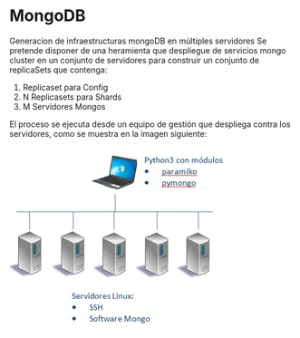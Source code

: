 # MongoDB
Generacion de infraestructuras mongoDB en múltiples servidores
Se pretende disponer de una heramienta que despliegue de servicios mongo cluster en un conjunto de servidores para construir un conjunto de replicaSets que contenga:
1.  Replicaset para Config
2.  N Replicasets para Shards
3.  M Servidores Mongos

El proceso se ejecuta desde un equipo de gestión que despliega contra los servidores, como se muestra en la imagen siguiente:

![imagen1](https://github.com/rogazan/MongoDB/blob/master/images/topologia_fisica.jpg)


